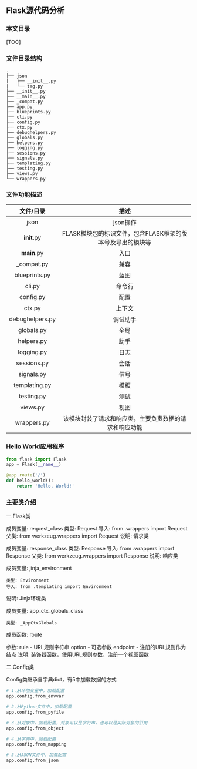 ## Flask源代码分析
### 本文目录

[TOC]



### 文件目录结构
```
.
├── json
|   ├── __init__.py
|   └── tag.py
├── __init__.py
├── __main__.py
├── _compat.py
├── app.py
├── blueprints.py
├── cli.py
├── config.py
├── ctx.py
├── debughelpers.py
├── globals.py
├── helpers.py
├── logging.py
├── sessions.py
├── signals.py
├── templating.py
├── testing.py
├── views.py
└── wrappers.py
```

### 文件功能描述

| 文件/目录 | 描述 |
| :-----: | :-----: |
| json | json操作 |
| __init__.py | FLASK模块包的标识文件，包含FLASK框架的版本号及导出的模块等 |
| __main__.py | 入口 |
| _compat.py | 兼容 |
| blueprints.py | 蓝图 |
| cli.py | 命令行 |
| config.py | 配置 |
| ctx.py | 上下文 |
| debughelpers.py | 调试助手 |
| globals.py | 全局 |
| helpers.py | 助手 |
| logging.py | 日志 |
| sessions.py | 会话 |
| signals.py | 信号 |
| templating.py | 模板 |
| testing.py | 测试 |
| views.py | 视图 |
| wrappers.py | 该模块封装了请求和响应类，主要负责数据的请求和响应功能 |

### Hello World应用程序
```python
from flask import Flask
app = Flask(__name__)

@app.route('/')
def hello_world():
    return 'Hello, World!'
```

### 主要类介绍

一.Flask类

成员变量: request_class
    类型: Request
    导入: from .wrappers import Request
    父类: from werkzeug.wrappers import Request
说明: 请求类

成员变量: response_class
    类型: Response
    导入: from .wrappers import Response
    父类: from werkzeug.wrappers import Response
说明: 响应类

成员变量: jinja_environment

    类型: Environment
    导入: from .templating import Environment
说明: Jinja环境类

成员变量: app_ctx_globals_class

    类型: _AppCtxGlobals


成员函数: route

参数:
    rule - URL规则字符串
    option - 可选参数
    endpoint - 注册的URL规则作为结点
说明: 装饰器函数，使用URL规则参数，注册一个视图函数

二.Config类

Config类继承自字典dict，有5中加载数据的方式

```python
# 1.从环境变量中，加载配置
app.config.from_envvar

# 2.从Python文件中，加载配置
app.config.from_pyfile

# 3.从对象中，加载配置，对象可以是字符串，也可以是实际对象的引用
app.config.from_object

# 4.从字典中，加载配置
app.config.from_mapping

# 5.从JSON文件中，加载配置
app.config.from_json
```
